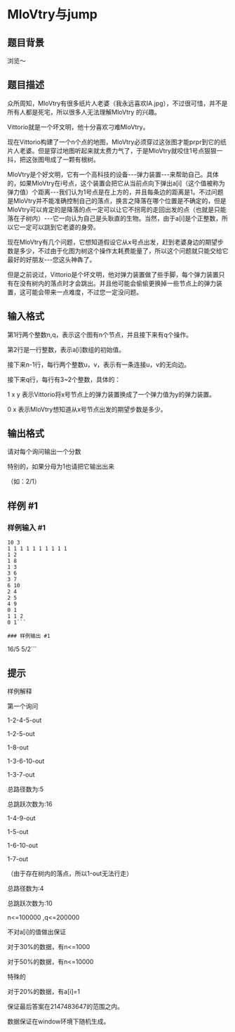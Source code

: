 # MloVtry与jump 

## 题目背景

浏览～


## 题目描述

众所周知，MloVtry有很多纸片人老婆（我永远喜欢IA.jpg），不过很可惜，并不是所有人都是死宅，所以很多人无法理解MloVtry 的兴趣。

Vittorio就是一个坏文明，他十分喜欢刁难MloVtry。

现在Vittorio构建了一个n个点的地图，MloVtry必须穿过这张图才能prpr到它的纸片人老婆。但是穿过地图听起来就太费力气了，于是MloVtry就咬住1号点狠狠一抖，把这张图甩成了一颗有根树。

MloVtry是个好文明，它有一个高科技的设备---弹力装置---来帮助自己。具体的，如果MloVtry在i号点，这个装置会把它从当前点向下弹出a[i]（这个值被称为弹力值）个距离---我们认为1号点是在上方的，并且每条边的距离是1。不过问题是MloVtry并不能准确控制自己的落点，换言之降落在哪个位置是不确定的，但是MloVtry可以肯定的是降落的点一定可以让它不拐弯的走回出发的点（也就是只能落在子树内）---它一向认为自己是头耿直的生物。当然，由于a[i]是个正整数，所以它一定可以跳到它老婆的身旁。

现在MloVtry有几个问题，它想知道假设它从x号点出发，赶到老婆身边的期望步数是多少，不过由于化图为树这个操作太耗费能量了，所以这个问题就只能交给它最好的好朋友---您这头神犇了。

但是之前说过，Vittorio是个坏文明，他对弹力装置做了些手脚，每个弹力装置只有在没有树内的落点时才会跳出。并且他可能会偷偷更换掉一些节点上的弹力装置，这可能会带来一点难度，不过您一定没问题。


## 输入格式

第1行两个整数n,q，表示这个图有n个节点，并且接下来有q个操作。

第2行是一行整数，表示a[i]数组的初始值。

接下来n-1行，每行两个整数u，v，表示有一条连接u，v的无向边。

接下来q行，每行有3~2个整数，具体的：

1  x  y   表示Vittorio将x号节点上的弹力装置换成了一个弹力值为y的弹力装置。

0  x      表示MloVtry想知道从x号节点出发的期望步数是多少。


## 输出格式

请对每个询问输出一个分数

特别的，如果分母为1也请把它输出出来

（如：2/1）


## 样例 #1

### 样例输入 #1
```
10 3
1 1 1 1 1 1 1 1 1 1
1 2
1 8
1 3
3 6
3 7
6 10
2 4
2 5
4 9
0 1
1 1 2
0 1```

### 样例输出 #1

```
16/5
5/2```

## 提示

样例解释

第一个询问

1-2-4-5-out

1-2-5-out

1-8-out

1-3-6-10-out

1-3-7-out

总路径数为:5

总跳跃次数为:16

1-4-9-out

1-5-out

1-6-10-out

1-7-out

（由于存在树内的落点，所以1-out无法行走）


总路径数为:4

总跳跃次数为:10


n<=100000 ,q<=200000

不对a[i]的值做出保证

对于30%的数据，有n<=1000

对于50%的数据，有n<=10000


特殊的

对于20%的数据，有a[i]=1

保证最后答案在2147483647的范围之内。

数据保证在window环境下随机生成。

